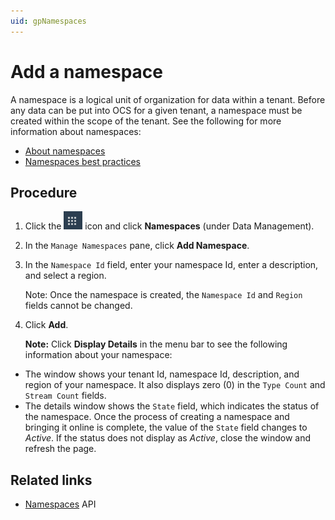 ```yaml
---
uid: gpNamespaces
---
```


# Add a namespace

A namespace is a logical unit of organization for data within a tenant. Before any data can be put into OCS for a given tenant, a namespace must be created within the scope of the tenant. See the following for more information about namespaces:

- [About namespaces](xref:ccNamespaces)
- [Namespaces best practices](xref:bpNamespaces)

## Procedure

1. Click the ![Menu icon](../images/menu-icon.png) icon and click **Namespaces** (under Data Management).


2. In the `Manage Namespaces` pane, click **Add Namespace**. 

3. In the `Namespace Id` field, enter your namespace Id, enter a description, and select a region. 

   Note: Once the namespace is created, the `Namespace Id` and `Region` fields cannot be changed.

4. Click **Add**.

   **Note:**  Click **Display Details** in the menu bar to see the following information about your namespace:
   
- The window shows your tenant Id, namespace Id, description, and region of your namespace. It also displays zero (0) in the `Type Count` and `Stream Count` fields.  
- The details window shows the `State` field, which indicates the status of the namespace. Once the process of creating a namespace and bringing it online is complete, the value of the `State` field changes to *Active*. If the status does not display as *Active*, close the window and refresh the page. 

## Related links

- [Namespaces](xref:AccountNamespace_1) API

